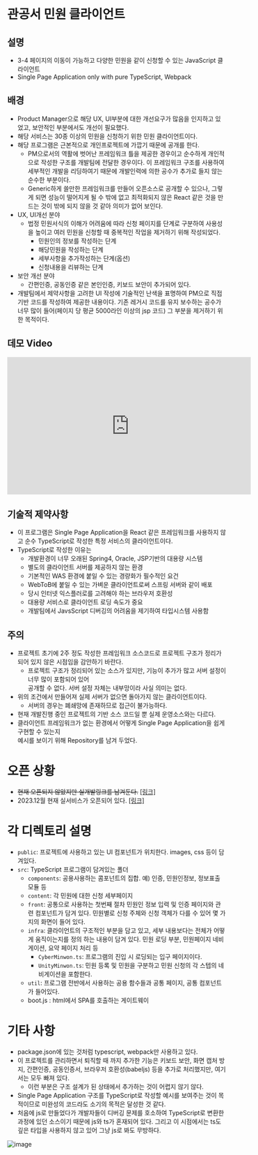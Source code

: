 # 관공서 민원 클라이언트
## 설명
* 3-4 페이지의 이동이 가능하고 다양한 민원을 같이 신청할 수 있는 JavaScript 클라이언트
* Single Page Application only with pure TypeScript, Webpack

## 배경
* Product Manager으로 해당 UX, UI부분에 대한 개선요구가 많음을 인지하고 있었고, 보안적인 부분에서도 개선이 필요했다.
* 해당 서비스는 30종 이상의 민원을 신청하기 위한 민원 클라이언트이다. 
* 해당 프로그램은 근본적으로 개인프로젝트에 가깝기 때문에 공개를 한다. 
   * PM으로서의 역활에 벗어난 프레임워크 틀을 제공한 경우이고 순수하게 개인적으로 작성한 구조를 개발팀에 전달한 경우이다. 이 프레임워크 구조를 사용하여 세부적인 개발을 리딩하여기 때문에 개발인력에 의한 공수가 추가로 들지 않는 순수한 부분이다. 
   * Generic하게 쓸만한 프레임워크를 만들어 오픈소스로 공개할 수 있으나, 그렇게 되면 성능이 떨어지게 될 수 밖에 없고 최적화되지 않은 React 같은 것을 만드는 것이 밖에 되지 않을 것 같아 의미가 없어 보인다.
* UX, UI개선 분야
  * 법정 민원서식의 이해가 어려움에 따라 신청 페이지를 단계로 구분하여 사용성을 높이고 여러 민원을 신청할 때 중복적인 작업을 제거하기 위해 작성되었다.
    * 민원인의 정보를 작성하는 단계
    * 해당민원을 작성하는 단계
    * 세부사항을 추가작성하는 단계(옵션)
    * 신청내용을 리뷰하는 단계
* 보안 개선 분야
  * 간편인증, 공동인증 같은 본인인증, 키보드 보안이 추가되어 있다.
* 개발팀에서 제약사항을 고려한 UI 작성에 기술적인 난색을 표명하여 PM으로 직접 기반 코드를 작성하여 제공한 내용이다. 기존 레거시 코드를 유지 보수하는 공수가 너무 많이 들어(페이지 당 평균 5000라인 이상의 jsp 코드) 그 부분을 제거하기 위한 목적이다.

## 데모 Video
<iframe width="560" height="315" src="https://www.youtube.com/embed/iRlp-FCfQKs?si=vPTzWAneeBmbCu_D" title="YouTube video player" frameborder="0" allow="accelerometer; autoplay; clipboard-write; encrypted-media; gyroscope; picture-in-picture; web-share" allowfullscreen></iframe>


## 기술적 제약사항
* 이 프로그램은 Single Page Application을 React 같은 프레임워크를 사용하지 않고 순수 TypeScript로 작성한 특정 서비스의 클라이언트이다.
* TypeScript로 작성한 이유는 
  * 개발환경이 너무 오래된 Spring4, Oracle, JSP기반의 대용량 시스템
  * 별도의 클라이언트 서버를 제공하지 않는 환경
  * 기본적인 WAS 환경에 붙일 수 있는 경량화가 필수적인 요건
  * WebToB에 붙일 수 있는 가벼운 클라이언트로써 스프링 서버와 같이 배포
  * 당시 인터넷 익스플러로를 고려해야 하는 브라우저 호환성
  * 대용량 서비스로 클라이언트 로딩 속도가 중요
  * 개발팀에서 JavsScript 디버깅의 어려움을 제기하여 타입시스템 사용함
## 주의
* 프로젝트 초기에 2주 정도 작성한 프레임워크 소스코드로 프로젝트 구조가 정리가 되어 있지 않은 시점임을 감안하기 바란다.
  * 프로젝트 구조가 정리되어 있는 소스가 있지만, 기능이 추가가 많고 서버 설정이 너무 많이 포함되어 있어  
  공개할 수 없다. 서버 설정 자체는 내부망이라 사실 의미는 없다.
* 위의 조건에서 만들어져 실제 서버가 없으면 돌아가지 않는 클라이언트이다. 
  * 서버의 경우는 폐쇄망에 존재하므로 접근이 불가능하다.
* 현재 개발진행 중인 프로젝트의 기반 소스 코드일 뿐 실제 운영소스와는 다르다.
* 클라이언트 프레임워크가 없는 환경에서 어떻게 Single Page Application을 쉽게 구현할 수 있는지  
예시를 보이기 위해 Repository를 남겨 두었다.
# 오픈 상황
* ~~현재 오픈되지 않았지만 실개발링크를 남겨둔다.~~ <a href="https://i121.seoul.go.kr:38090/citizen/common/nCitizenCivilList.do?userKey=" target="_blank">[링크]</a>
* 2023.12월 현재 실서비스가 오픈되어 있다. <a href="https://i121.seoul.go.kr/cs/cyber/front/cvplsvc/NR_index.do?_m=m2_1" target="_blank">[링크]</a>


# 각 디렉토리 설명

* `public`: 프로젝트에 사용하고 있는 UI 컴포넌트가 위치한다. images, css 등이 담겨있다.
* `src`: TypeScript 프로그램이 담겨있는 폴더
  * `components`: 공용사용하는 콤포넌트의 집합. 예) 인증, 민원인정보, 정보표출 모듈 등
  * `content`: 각 민원에 대한 신청 세부페이지
  * `front`: 공통으로 사용하는 첫번째 절차 민원인 정보 입력 및 인증 페이지와 관련 컴포넌트가 담겨 있다. 민원별로 신청 주체와 신청 객체가 다를 수 있어 몇 가지의 화면이 들어 있다.
  * `infra`: 클라이언트의 구조적인 부분을 담고 있고, 세부 내용보다는 전체가 어떻게 움직이는지를 정의 하는 내용이 담겨 있다. 민원 로딩 부분, 민원페이지 네비게이션, 요약 페이지 처리 등
    * `CyberMinwon.ts`: 프로그램의 진입 시 로딩되는 입구 페이지이다. 
    * `UnityMinwon.ts`: 민원 등록 및 민원을 구분하고 민원 신청의 각 스텝의 네비게이션을 포함한다.
  * `util`: 프로그램 전반에서 사용하는 공용 함수들과 공통 페이지, 공통 컴포넌트가 들어있다.
  * boot.js : html에서 SPA를 호출하는 게이트웨이

# 기타 사항
* package.json에 있는 것처럼 typescript, webpack만 사용하고 있다. 
* 이 프로젝트를 관리하면서 퇴직할 때 까지 추가한 기능은 키보드 보안, 화면 캡처 방지, 간편인증, 공동인증서, 브라우저 호환성(babeljs) 등을 추가로 처리했지만, 여기서는 모두 빠져 있다.
  * 이런 부분은 구조 설계가 된 상태에서 추가하는 것이 어렵지 않기 않다.
* Single Page Application 구조를 TypeScript로 작성할 예시를 보여주는 것이 목적이므로 미완성의 코드라도 소기의 목적은 달성한 것 같다.
* 처음에 js로 만들었다가 개발자들이 디버깅 문제를 호소하여 TypeScript로 변환한 과정에 있던 소스이기 때문에 js와 ts가 혼재되어 있다. 그리고 이 시점에서는 ts도 깊은 타입을 사용하지 않고 있어 그냥 js로 봐도 무방하다.


![image](https://github.com/pilseong/cyberClient/assets/19240446/b512224a-7f2e-4e0e-ad98-71fb381d1f80)